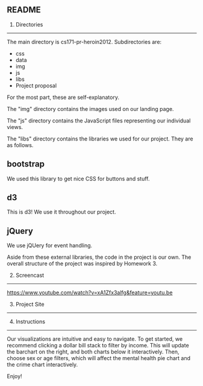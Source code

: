 README
------

1. Directories
-----------
The main directory is cs171-pr-heroin2012.
Subdirectories are:
- css
- data
- img
- js
- libs
- Project proposal

For the most part, these are self-explanatory.

The "img" directory contains the images used on our landing page.

The "js" directory contains the JavaScript files representing our individual views.

The "libs" directory contains the libraries we used for our project. They are as follows.

bootstrap
---------
We used this library to get nice CSS for buttons and stuff.

d3
--
This is d3! We use it throughout our project.

jQuery
------
We use jQUery for event handling.

Aside from these external libraries, the code in the project is our own. The overall structure
of the project was inspired by Homework 3.



2. Screencast
-------------
https://www.youtube.com/watch?v=xA1Zfx3alfg&feature=youtu.be


3. Project Site
---------------


4. Instructions
---------------
Our visualizations are intuitive and easy to navigate.
To get started, we recommend clicking a dollar bill stack to filter by income.
This will update the barchart on the right, and both charts below it interactively.
Then, choose sex or age filters, which will affect the mental health pie chart and
the crime chart interactively. 

Enjoy!








